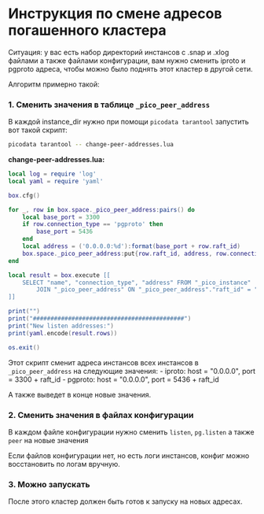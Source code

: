 # Инструкция по смене адресов погашенного кластера

Ситуация: у вас есть набор директорий инстансов с .snap и .xlog файлами а также
файлами конфигурации, вам нужно сменить iproto и pgproto адреса, чтобы можно
было поднять этот кластер в другой сети.

Алгоритм примерно такой:

### 1. Сменить значения в таблице `_pico_peer_address`

В каждой instance_dir нужно при помощи `picodata tarantool` запустить вот такой скрипт:

```sh
picodata tarantool -- change-peer-addresses.lua
```

**change-peer-addresses.lua:**
```lua
local log = require 'log'
local yaml = require 'yaml'

box.cfg()

for _, row in box.space._pico_peer_address:pairs() do
    local base_port = 3300
    if row.connection_type == 'pgproto' then
        base_port = 5436
    end
    local address = ('0.0.0.0:%d'):format(base_port + row.raft_id)
    box.space._pico_peer_address:put{row.raft_id, address, row.connection_type}
end

local result = box.execute [[
    SELECT "name", "connection_type", "address" FROM "_pico_instance"
        JOIN "_pico_peer_address" ON "_pico_peer_address"."raft_id" = "_pico_instance"."raft_id"
]]

print("")
print("###########################################")
print("New listen addresses:")
print(yaml.encode(result.rows))

os.exit()
```

Этот скрипт сменит адреса инстансов всех инстансов в `_pico_peer_address` на
следующие значения:
    - iproto:  host = "0.0.0.0", port = 3300 + raft_id
    - pgproto: host = "0.0.0.0", port = 5436 + raft_id

А также выведет в конце новые значения.

### 2. Сменить значения в файлах конфигурации

В каждом файле конфигурации нужно сменить `listen`, `pg.listen` а также `peer`
на новые значения

Если файлов конфигурации нет, но есть логи инстансов, конфиг можно восстановить
по логам вручную.


### 3. Можно запускать

После этого кластер должен быть готов к запуску на новых адресах.

